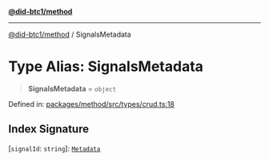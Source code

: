 [**@did-btc1/method**](../README.md)

***

[@did-btc1/method](../globals.md) / SignalsMetadata

# Type Alias: SignalsMetadata

> **SignalsMetadata** = `object`

Defined in: [packages/method/src/types/crud.ts:18](https://github.com/dcdpr/did-btc1-js/blob/751aedd75738c26882a2149e644ae32b9e424707/packages/method/src/types/crud.ts#L18)

## Index Signature

\[`signalId`: `string`\]: [`Metadata`](Metadata.md)
